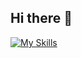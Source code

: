 ## Hi there 👋

[![My Skills](https://skillicons.dev/icons?i=cpp,cs,python,react,neovim,js,ts,html,css)](https://skillicons.dev)

<!--
**MB-Izzo/MB-Izzo** is a ✨ _special_ ✨ repository because its `README.md` (this file) appears on your GitHub profile.

Here are some ideas to get you started:

- 🔭 I’m currently working on ...
- 🌱 I’m currently learning ...
- 👯 I’m looking to collaborate on ...
- 🤔 I’m looking for help with ...
- 💬 Ask me about ...
- 📫 How to reach me: ...
- 😄 Pronouns: ...
- ⚡ Fun fact: ...
-->
